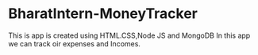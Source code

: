 # BharatIntern-MoneyTracker
This is app is created using HTML.CSS,Node JS and MongoDB
In this app we can track oir expenses and Incomes.
